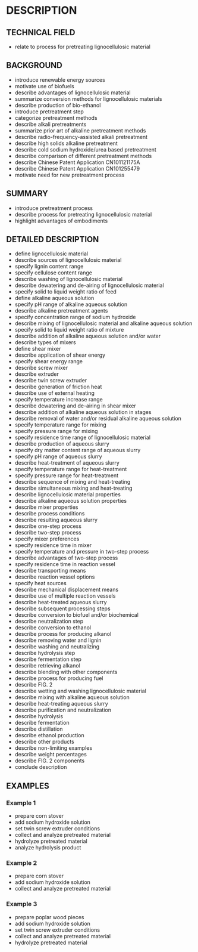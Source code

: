# DESCRIPTION

## TECHNICAL FIELD

- relate to process for pretreating lignocellulosic material

## BACKGROUND

- introduce renewable energy sources
- motivate use of biofuels
- describe advantages of lignocellulosic material
- summarize conversion methods for lignocellulosic materials
- describe production of bio-ethanol
- introduce pretreatment step
- categorize pretreatment methods
- describe alkali pretreatments
- summarize prior art of alkaline pretreatment methods
- describe radio-frequency-assisted alkali pretreatment
- describe high solids alkaline pretreatment
- describe cold sodium hydroxide/urea based pretreatment
- describe comparison of different pretreatment methods
- describe Chinese Patent Application CN101121175A
- describe Chinese Patent Application CN101255479
- motivate need for new pretreatment process

## SUMMARY

- introduce pretreatment process
- describe process for pretreating lignocellulosic material
- highlight advantages of embodiments

## DETAILED DESCRIPTION

- define lignocellulosic material
- describe sources of lignocellulosic material
- specify lignin content range
- specify cellulose content range
- describe washing of lignocellulosic material
- describe dewatering and de-airing of lignocellulosic material
- specify solid to liquid weight ratio of feed
- define alkaline aqueous solution
- specify pH range of alkaline aqueous solution
- describe alkaline pretreatment agents
- specify concentration range of sodium hydroxide
- describe mixing of lignocellulosic material and alkaline aqueous solution
- specify solid to liquid weight ratio of mixture
- describe addition of alkaline aqueous solution and/or water
- describe types of mixers
- define shear mixer
- describe application of shear energy
- specify shear energy range
- describe screw mixer
- describe extruder
- describe twin screw extruder
- describe generation of friction heat
- describe use of external heating
- specify temperature increase range
- describe dewatering and de-airing in shear mixer
- describe addition of alkaline aqueous solution in stages
- describe removal of water and/or residual alkaline aqueous solution
- specify temperature range for mixing
- specify pressure range for mixing
- specify residence time range of lignocellulosic material
- describe production of aqueous slurry
- specify dry matter content range of aqueous slurry
- specify pH range of aqueous slurry
- describe heat-treatment of aqueous slurry
- specify temperature range for heat-treatment
- specify pressure range for heat-treatment
- describe sequence of mixing and heat-treating
- describe simultaneous mixing and heat-treating
- describe lignocellulosic material properties
- describe alkaline aqueous solution properties
- describe mixer properties
- describe process conditions
- describe resulting aqueous slurry
- describe one-step process
- describe two-step process
- specify mixer preferences
- specify residence time in mixer
- specify temperature and pressure in two-step process
- describe advantages of two-step process
- specify residence time in reaction vessel
- describe transporting means
- describe reaction vessel options
- specify heat sources
- describe mechanical displacement means
- describe use of multiple reaction vessels
- describe heat-treated aqueous slurry
- describe subsequent processing steps
- describe conversion to biofuel and/or biochemical
- describe neutralization step
- describe conversion to ethanol
- describe process for producing alkanol
- describe removing water and lignin
- describe washing and neutralizing
- describe hydrolysis step
- describe fermentation step
- describe retrieving alkanol
- describe blending with other components
- describe process for producing fuel
- describe FIG. 2
- describe wetting and washing lignocellulosic material
- describe mixing with alkaline aqueous solution
- describe heat-treating aqueous slurry
- describe purification and neutralization
- describe hydrolysis
- describe fermentation
- describe distillation
- describe ethanol production
- describe other products
- describe non-limiting examples
- describe weight percentages
- describe FIG. 2 components
- conclude description

## EXAMPLES

### Example 1

- prepare corn stover
- add sodium hydroxide solution
- set twin screw extruder conditions
- collect and analyze pretreated material
- hydrolyze pretreated material
- analyze hydrolysis product

### Example 2

- prepare corn stover
- add sodium hydroxide solution
- collect and analyze pretreated material

### Example 3

- prepare poplar wood pieces
- add sodium hydroxide solution
- set twin screw extruder conditions
- collect and analyze pretreated material
- hydrolyze pretreated material

